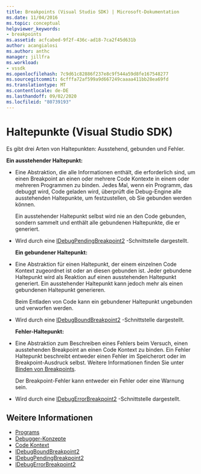 ```yaml
---
title: Breakpoints (Visual Studio SDK) | Microsoft-Dokumentation
ms.date: 11/04/2016
ms.topic: conceptual
helpviewer_keywords:
- breakpoints
ms.assetid: acfcabed-9f2f-436c-ad18-7ca2f45d631b
author: acangialosi
ms.author: anthc
manager: jillfra
ms.workload:
- vssdk
ms.openlocfilehash: 7c9d61c82886f237e8c9f544a59d8fe167548277
ms.sourcegitcommit: 6cfffa72af599a9d667249caaaa411bb28ea69fd
ms.translationtype: MT
ms.contentlocale: de-DE
ms.lasthandoff: 09/02/2020
ms.locfileid: "80739193"
---
```

# <a name="breakpoints-visual-studio-sdk"></a>Haltepunkte (Visual Studio SDK)
Es gibt drei Arten von Haltepunkten: Ausstehend, gebunden und Fehler.

 **Ein ausstehender Haltepunkt:**

- Eine Abstraktion, die alle Informationen enthält, die erforderlich sind, um einen Breakpoint an einen oder mehrere Code Kontexte in einem oder mehreren Programmen zu binden. Jedes Mal, wenn ein Programm, das debuggt wird, Code geladen wird, überprüft die Debug-Engine alle ausstehenden Haltepunkte, um festzustellen, ob Sie gebunden werden können.

   Ein ausstehender Haltepunkt selbst wird nie an den Code gebunden, sondern sammelt und enthält alle gebundenen Haltepunkte, die er generiert.

- Wird durch eine [IDebugPendingBreakpoint2](../../extensibility/debugger/reference/idebugpendingbreakpoint2.md) -Schnittstelle dargestellt.

  **Ein gebundener Haltepunkt:**

- Eine Abstraktion für einen Haltepunkt, der einem einzelnen Code Kontext zugeordnet ist oder an diesen gebunden ist. Jeder gebundene Haltepunkt wird als Reaktion auf einen ausstehenden Haltepunkt generiert. Ein ausstehender Haltepunkt kann jedoch mehr als einen gebundenen Haltepunkt generieren.

   Beim Entladen von Code kann ein gebundener Haltepunkt ungebunden und verworfen werden.

- Wird durch eine [IDebugBoundBreakpoint2](../../extensibility/debugger/reference/idebugboundbreakpoint2.md) -Schnittstelle dargestellt.

  **Fehler-Haltepunkt:**

- Eine Abstraktion zum Beschreiben eines Fehlers beim Versuch, einen ausstehenden Breakpoint an einen Code Kontext zu binden. Ein Fehler Haltepunkt beschreibt entweder einen Fehler im Speicherort oder im Breakpoint-Ausdruck selbst. Weitere Informationen finden Sie unter [Binden von Breakpoints](../../extensibility/debugger/binding-breakpoints.md).

   Der Breakpoint-Fehler kann entweder ein Fehler oder eine Warnung sein.

- Wird durch eine [IDebugErrorBreakpoint2](../../extensibility/debugger/reference/idebugerrorbreakpoint2.md) -Schnittstelle dargestellt.

## <a name="see-also"></a>Weitere Informationen
- [Programs](../../extensibility/debugger/programs.md)
- [Debugger-Konzepte](../../extensibility/debugger/debugger-concepts.md)
- [Code Kontext](../../extensibility/debugger/code-context.md)
- [IDebugBoundBreakpoint2](../../extensibility/debugger/reference/idebugboundbreakpoint2.md)
- [IDebugPendingBreakpoint2](../../extensibility/debugger/reference/idebugpendingbreakpoint2.md)
- [IDebugErrorBreakpoint2](../../extensibility/debugger/reference/idebugerrorbreakpoint2.md)
